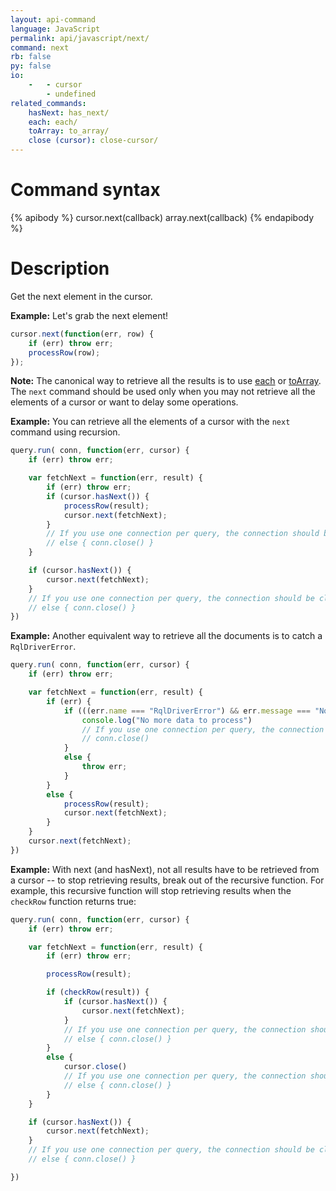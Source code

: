 ```yaml
---
layout: api-command 
language: JavaScript
permalink: api/javascript/next/
command: next 
rb: false
py: false
io:
    -   - cursor
        - undefined
related_commands:
    hasNext: has_next/
    each: each/
    toArray: to_array/
    close (cursor): close-cursor/
---
```


# Command syntax #

{% apibody %}
cursor.next(callback)
array.next(callback)
{% endapibody %}

# Description #

Get the next element in the cursor.

__Example:__ Let's grab the next element!

```js
cursor.next(function(err, row) {
    if (err) throw err;
    processRow(row);
});
```

__Note:__ The canonical way to retrieve all the results is to use [each](../each/)
or [toArray](../toArray/). The `next` command should be used only when you may not
retrieve all the elements of a cursor or want to delay some operations.



__Example:__ You can retrieve all the elements of a cursor with the `next`
command using recursion.

```js
query.run( conn, function(err, cursor) {
    if (err) throw err;

    var fetchNext = function(err, result) {
        if (err) throw err;
        if (cursor.hasNext()) {
            processRow(result);
            cursor.next(fetchNext);
        }
        // If you use one connection per query, the connection should be closed.
        // else { conn.close() }
    }

    if (cursor.hasNext()) {
        cursor.next(fetchNext);
    }
    // If you use one connection per query, the connection should be closed.
    // else { conn.close() }
})
```

__Example:__ Another equivalent way to retrieve all the documents is to catch a `RqlDriverError`.

```js
query.run( conn, function(err, cursor) {
    if (err) throw err;

    var fetchNext = function(err, result) {
        if (err) {
            if (((err.name === "RqlDriverError") && err.message === "No more rows in the cursor.")) {
                console.log("No more data to process")
                // If you use one connection per query, the connection should be closed here.
                // conn.close()
            }
            else {
                throw err;
            }
        }
        else {
            processRow(result);
            cursor.next(fetchNext);
        }
    }
    cursor.next(fetchNext);
})
```

__Example:__ With next (and hasNext), not all results have to be retrieved from a cursor
-- to stop retrieving results, break out of the recursive function. For example, this
recursive function will stop retrieving results when the `checkRow` function returns true:

```js
query.run( conn, function(err, cursor) {
    if (err) throw err;

    var fetchNext = function(err, result) {
        if (err) throw err;

        processRow(result);

        if (checkRow(result)) {
            if (cursor.hasNext()) {
                cursor.next(fetchNext);
            }
            // If you use one connection per query, the connection should be closed.
            // else { conn.close() }
        }
        else {
            cursor.close()
            // If you use one connection per query, the connection should be closed here.
            // else { conn.close() }
        }
    }

    if (cursor.hasNext()) {
        cursor.next(fetchNext);
    }
    // If you use one connection per query, the connection should be closed.
    // else { conn.close() }

})
```
